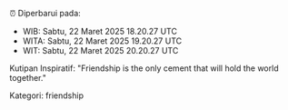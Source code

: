 ⏰ Diperbarui pada:
- WIB: Sabtu, 22 Maret 2025 18.20.27 UTC
- WITA: Sabtu, 22 Maret 2025 19.20.27 UTC
- WIT: Sabtu, 22 Maret 2025 20.20.27 UTC

Kutipan Inspiratif:
"Friendship is the only cement that will hold the world together."


Kategori: friendship

